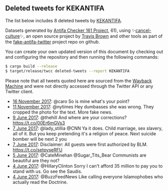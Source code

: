 ## Deleted tweets for KEKANTIFA

The list below includes 8 deleted tweets by
[KEKANTIFA](https://twitter.com/KEKANTIFA).



Datasets generated by [Antifa Checker 161 Project](https://twitter.com/antifacheck161), 61), using ✨[cancel-culture](https://github.com/travisbrown/cancel-culture)✨, an open source project by 
[Travis Brown](https://twitter.com/travisbrown) and other tools as part of the 
[fake-antifa-twitter](https://github.com/antifacheck161/fake-antifa-twitter) project repo on github.

You can create your own updated version of this document by checking out and configuring the
repository and then running the following commands:

```bash
$ cargo build --release
$ target/release/twcc deleted-tweets --report KEKANTIFA
```

Please note that all tweets quoted here are sourced from the
[Wayback Machine](https://web.archive.org) and were not directly accessed through the Twitter API or
any Twitter client.

* [16 November 2017](https://web.archive.org/web/20171116174647/https://twitter.com/KEKANTIFA/status/931216995923775488): @caro So is mine what's your point? <!--931216995923775488-->
* [11 November 2017](https://web.archive.org/web/20171111003645/https://twitter.com/KEKANTIFA/status/929145840211517441): @nytimes Hey dumbasses she was wrong. They cropped the photo for the text. More fake news. <!--929145840211517441-->
* [ 9 June 2017](https://web.archive.org/web/20170609145904/https://twitter.com/KEKANTIFA/status/873192730150789120): @thehill And where are your corrections? https://t.co/00Er6mGVs3 <!--873192730150789120-->
* [ 7 June 2017](https://web.archive.org/web/20170607144339/https://twitter.com/KEKANTIFA/status/872464074671620096): @lady_stillia @CNN Ya it does. Child marriage, sex slavery, all of it. But you keep pretending it's a religion of peace. Next suicide bomber will be next 2 you <!--872464074671620096-->
* [ 7 June 2017](https://web.archive.org/web/20170607031452/https://twitter.com/KEKANTIFA/status/872290736707915777): Disclaimer: All guests were first authorized by BLM. https://t.co/setpvseRFU <!--872290736707915777-->
* [ 5 June 2017](https://web.archive.org/web/20170605004417/https://twitter.com/KEKANTIFA/status/871528065435938817): @CateMinehan @Sugar_Tits_Bear Communists are beautiful are they not? <!--871528065435938817-->
* [ 4 June 2017](https://web.archive.org/web/20170604224437/https://twitter.com/KEKANTIFA/status/871497950324641792): @HillaryClinton Sorry I can't afford 35 million to pay you to stand with us. Go see the Saudis. <!--871497950324641792-->
* [ 4 June 2017](https://web.archive.org/web/20170604143525/https://twitter.com/KEKANTIFA/status/871374839113797633): @BuzzFeedNews Like calling everyone Islamophobes who actually read the Doctrine. <!--871374839113797633-->

